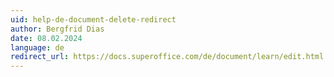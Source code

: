 ```yaml
---
uid: help-de-document-delete-redirect
author: Bergfrid Dias
date: 08.02.2024
language: de
redirect_url: https://docs.superoffice.com/de/document/learn/edit.html
---
```

